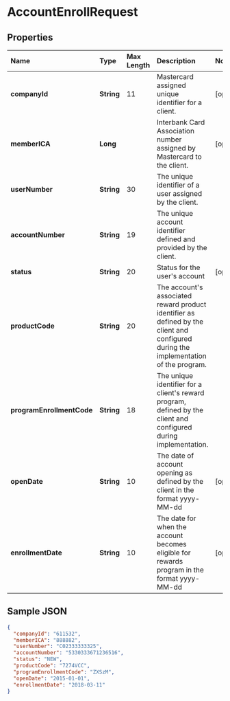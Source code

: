 # AccountEnrollRequest

## Properties <a name="properties"></a>

| Name | Type | Max Length | Description | Notes |
| :--- | :--- | :--------- | :---------- | :---- |
| **companyId** | **String** | 11 | Mastercard assigned unique identifier for a client. | [optional] |
| **memberICA** | **Long** | | Interbank Card Association number assigned by Mastercard to the client. | [optional] |
| **userNumber** | **String** | 30 | The unique identifier of a user assigned by the client. ||
| **accountNumber** | **String** | 19 | The unique account identifier defined and provided by the client. ||
| **status** | **String** | 20 | Status for the user's account | [optional] |
| **productCode** | **String** | 20 | The account's associated reward product identifier as defined by the client and configured during the implementation of the program. ||
| **programEnrollmentCode** | **String** | 18 | The unique identifier for a client's reward program, defined by the client and configured during implementation. ||
| **openDate** | **String** | 10 | The date of account opening as defined by the client in the format yyyy-MM-dd | [optional] |
| **enrollmentDate** | **String** | 10 | The date for when the account becomes eligible for rewards program in the format yyyy-MM-dd | [optional] |

## Sample JSON

```json
{
  "companyId": "611532",
  "memberICA": "888882",
  "userNumber": "C02333333325",
  "accountNumber": "5330333671236516",
  "status": "NEW",
  "productCode": "7274VCC",
  "programEnrollmentCode": "ZXSzM",
  "openDate": "2015-01-01",
  "enrollmentDate": "2018-03-11"
}
```
